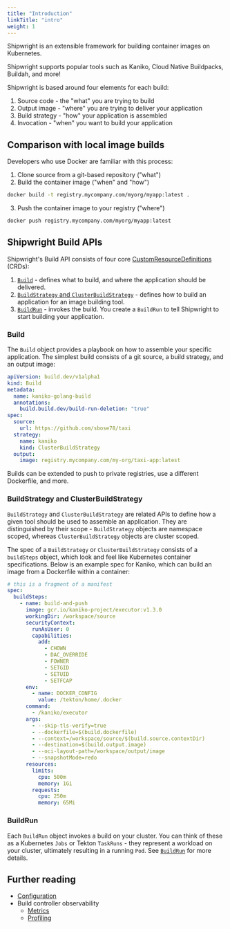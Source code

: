```yaml
---
title: "Introduction"
linkTitle: "intro"
weight: 1
---
```


Shipwright is an extensible framework for building container images on Kubernetes.

Shipwright supports popular tools such as Kaniko, Cloud Native Buildpacks, Buildah, and more!

Shipwright is based around four elements for each build:

1. Source code - the "what" you are trying to build
1. Output image - "where" you are trying to deliver your application
1. Build strategy - "how" your application is assembled
1. Invocation - "when" you want to build your application

## Comparison with local image builds

Developers who use Docker are familiar with this process:

1. Clone source from a git-based repository ("what")
2. Build the container image ("when" and "how")

  ```bash
  docker build -t registry.mycompany.com/myorg/myapp:latest .
  ```

3. Push the container image to your registry ("where")

  ```bash
  docker push registry.mycompany.com/myorg/myapp:latest
  ```

## Shipwright Build APIs

Shipwright's Build API consists of four core
[CustomResourceDefinitions](https://kubernetes.io/docs/concepts/extend-kubernetes/api-extension/custom-resources/#customresourcedefinitions)
(CRDs):

1. [`Build`](/docs/build/) - defines what to build, and where the application should be delivered.
1. [`BuildStrategy` and `ClusterBuildStrategy`](/docs/build/buildstrategies/) - defines how to build an application for an image
   building tool.
1. [`BuildRun`](/docs/build/buildrun/) - invokes the build.
   You create a `BuildRun` to tell Shipwright to start building your application.

### Build

The `Build` object provides a playbook on how to assemble your specific application. The simplest
build consists of a git source, a build strategy, and an output image:

```yaml
apiVersion: build.dev/v1alpha1
kind: Build
metadata:
  name: kaniko-golang-build
  annotations:
    build.build.dev/build-run-deletion: "true"
spec:
  source:
    url: https://github.com/sbose78/taxi
  strategy:
    name: kaniko
    kind: ClusterBuildStrategy
  output:
    image: registry.mycompany.com/my-org/taxi-app:latest
```

Builds can be extended to push to private registries, use a different Dockerfile, and more.

### BuildStrategy and ClusterBuildStrategy

`BuildStrategy` and `ClusterBuildStrategy` are related APIs to define how a given tool should be
used to assemble an application. They are distinguished by their scope - `BuildStrategy` objects
are namespace scoped, whereas `ClusterBuildStrategy` objects are cluster scoped.

The spec of a `BuildStrategy` or `ClusterBuildStrategy` consists of a `buildSteps` object, which look and feel like Kubernetes container
specifications. Below is an example spec for Kaniko, which can build an image from a
Dockerfile within a container:

```yaml
# this is a fragment of a manifest
spec:
  buildSteps:
    - name: build-and-push
      image: gcr.io/kaniko-project/executor:v1.3.0
      workingDir: /workspace/source
      securityContext:
        runAsUser: 0
        capabilities:
          add:
            - CHOWN
            - DAC_OVERRIDE
            - FOWNER
            - SETGID
            - SETUID
            - SETFCAP
      env:
        - name: DOCKER_CONFIG
          value: /tekton/home/.docker
      command:
        - /kaniko/executor
      args:
        - --skip-tls-verify=true
        - --dockerfile=$(build.dockerfile)
        - --context=/workspace/source/$(build.source.contextDir)
        - --destination=$(build.output.image)
        - --oci-layout-path=/workspace/output/image
        - --snapshotMode=redo
      resources:
        limits:
          cpu: 500m
          memory: 1Gi
        requests:
          cpu: 250m
          memory: 65Mi
```

### BuildRun

Each `BuildRun` object invokes a build on your cluster. You can think of these as a Kubernetes
`Jobs` or Tekton `TaskRuns` - they represent a workload on your cluster, ultimately resulting in a
running `Pod`. See [`BuildRun`](/docs/build/buildrun/) for more details.

## Further reading

- [Configuration](/docs/build/configuration/)
- Build controller observability
  - [Metrics](/docs/build/metrics/)
  - [Profiling](/docs/build/profiling/)
